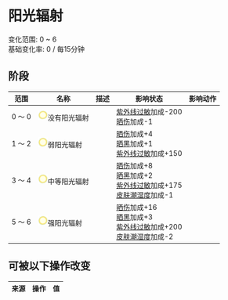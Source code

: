 # 阳光辐射  
变化范围: 0 ~ 6  
基础变化率: 0 / 每15分钟  
## 阶段  
范围  |  名称  |  描述  |  影响状态  |  影响动作  
----  |  ----  |  ----  |  ----  |  ----  
0 ～ 0  |  <img decoding="async" src="Sprite/SunIcon.png" style="width:20px;">没有阳光辐射  |    |  [紫外线过敏](SunAllergy.md)加成-200<br>[晒伤](Sunburn.md)加成-1  |    
1 ～ 2  |  <img decoding="async" src="Sprite/SunIcon.png" style="width:20px;">弱阳光辐射  |    |  [晒伤](Sunburn.md)加成+4<br>[晒黑](Tanning.md)加成+1<br>[紫外线过敏](SunAllergy.md)加成+150  |    
3 ～ 4  |  <img decoding="async" src="Sprite/SunIcon.png" style="width:20px;">中等阳光辐射  |    |  [晒伤](Sunburn.md)加成+8<br>[晒黑](Tanning.md)加成+2<br>[紫外线过敏](SunAllergy.md)加成+175<br>[皮肤潮湿度](SkinHumidity.md)加成-1  |    
5 ～ 6  |  <img decoding="async" src="Sprite/SunIcon.png" style="width:20px;">强阳光辐射  |    |  [晒伤](Sunburn.md)加成+16<br>[晒黑](Tanning.md)加成+3<br>[紫外线过敏](SunAllergy.md)加成+200<br>[皮肤潮湿度](SkinHumidity.md)加成-2  |    
## 可被以下操作改变  
来源  |  操作  |  值  
----  |  ----  |  ----  
